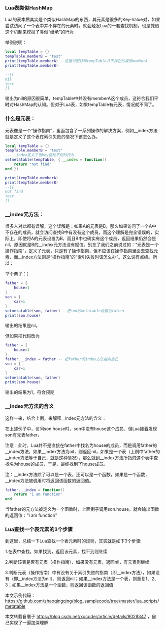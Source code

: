 ### Lua表类似HashMap

Lua的表本质其实是个类似HashMap的东西，其元素是很多的Key-Value对，如果尝试访问了一个表中并不存在的元素时，就会触发Lua的一套查找机制，也是凭借这个机制来模拟了类似“继承”的行为

举例说明：

```lua
local tempTable = {}
tempTable.memberB = "test"
print(tempTable.memberA) --这里试图打印tempTable并不存在的成员memberA
print(tempTable.memberB) 

--[[
nil
test
]]
```


输出为nil的原因很简单，tempTable中并没有memberA这个成员，这符合我们平时对HashMap的认知。但对于Lua表，如果tempTable有元表，情况就不同了。



### 什么是元表：

元表像是一个“操作指南”，里面包含了一系列操作的解决方案，例如__index方法就是定义了这个表在索引失败的情况下该怎么办。

```lua
local tempTable = {}
tempTable.memberB = "test"
---__index定义了当key查找不到的行为
setmetatable(tempTable, { __index = function()
    return "not find"
end })

print(tempTable.memberA)
print(tempTable.memberB)
--[[
not find
test
]]

```



### __index元方法：

很多人对此都有误解，这个误解是：如果A的元表是B，那么如果访问了一个A中不存在的成员，就会访问查找B中有没有这个成员。而这个理解是完全错误的，实际上，即使将A的元表设置为B，而且B中也确实有这个成员，返回结果仍然会是nil，原因就是B的__index元方法没有赋值。别忘了我们之前说过的：“元表是一个操作指南”，定义了元表，只是有了操作指南，但不应该在操作指南里面去查找元素，而__index方法则是“操作指南”的“索引失败时该怎么办”。这么说有点绕。所以：

举个栗子：）

```lua
father = {
	house=1
}
son = {
	car=1
}
setmetatable(son, father) --把son的metatable设置为father
print(son.house)
```

输出的结果是nil。

但如果把代码改为

```lua
father = {
	house=1
}
father.__index = father -- 把father的index方法指向自己
son = {
	car=1
}
setmetatable(son, father)
print(son.house)
```

输出的结果为1，符合预期

### __index元方法的含义


这样一来，结合上例，来解释__index元方法的含义：

在上述例子中，访问son.house时，son中没有house这个成员，但Lua接着发现son有元表father，

注意：此时，Lua并不是直接在father中找名为house的成员，而是调用father的__index方法，如果__index方法为nil，则返回nil，如果是一个表（上例中father的__index方法等于自己，就是这种情况），那么就到__index方法所指的这个表中查找名为house的成员，于是，最终找到了house成员。

注：__index方法除了可以是一个表，还可以是一个函数，如果是一个函数，__index方法被调用时将返回该函数的返回值。

```lua
father.__index = function()
    return "i am function"
end
```

当father的元方法被定义为一个函数时，上面例子调用son.house，就会输出函数的返回值："i am function"

### Lua查找一个表元素的3个步骤


到这里，总结一下Lua查找一个表元素时的规则，其实就是如下3个步骤:


1.在表中查找，如果找到，返回该元素，找不到则继续

2.判断该表是否有元表（操作指南），如果没有元表，返回nil，有元表则继续

3.判断元表（操作指南）中有没有关于索引失败的指南（即__index方法），如果没有（即__index方法为nil），则返回nil；如果__index方法是一个表，则重复1、2、3；如果__index方法是一个函数，则返回该函数的返回值



本文示例代码：https://github.com/zhaoqingqing/blog_samplecode/tree/master/lua_scripts/metatable

本文转载自寰子 https://blog.csdn.net/xocoder/article/details/9028347 ，自己实现了一遍加深理解